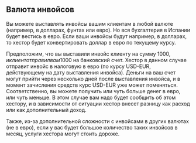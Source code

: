 ## Валюта инвойсов

Вы можете выставлять инвойсы вашим клиентам в любой валюте (например, в долларах, фунтах или евро). Но вся
бухгалтерия в Испании будет вестись в евро. Если ваши инвойсы будут например, в долларах, то хестор будет конвертировать
доллар в евро по текущему курсу.

Предположим, что вы выставили инвойс клиенту на сумму 1000$, и клиент отправил вам 1000$ на банковский счет. Хестор
в данном случае отправит инвойс в налоговую в евро (по курсу USD-EUR, действующему на дату выставления инвойса). Деньги 
на ваш счет могут прийти через несколько дней после выставления инвойса, и в момент зачисления средств курс USD-EUR уже
может поменяться. Соответственно, вы можете получить или чуть больше денег в евро, или чуть меньше. В этом случае
вам надо будет сообщить об этом хестору, и в зависимости от ситуации хестор внесет разницу как расход или как
дополнительный доход.

Также, из-за дополнительной сложности с инвойсами в других валютах (не в евро), если у вас будет большое количество
таких инвойсов в месяц, услуги хестора могут стоить дороже.
